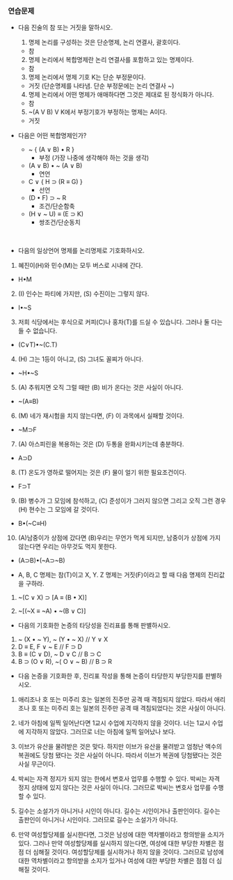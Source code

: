 ### 연습문제

- 다음 진술의 참 또는 거짓을 말하시오.

  1. 명제 논리를 구성하는 것은 단순명제, 논리 연결사, 괄호이다.

  - 참

  2. 명제 논리에서 복합명제란 논리 연결사를 포함하고 있는 명제이다.

  - 참

  3. 명제 논리에서 명제 기호 K는 단순 부정문이다.

  - 거짓 (단순명제를 나타냄. 단순 부정문에는 논리 연결사 ~)

  4. 명제 논리에서 어떤 명제가 애매하다면 그것은 제대로 된 정식화가 아니다.

  - 참

  5. ~(A V B) V K에서 부정기호가 부정하는 명제는 A이다.

  - 거짓

- 다음은 어떤 복합명제인가?
  - ~ { (A ∨ B) • R }
    - 부정 (가장 나중에 생각해야 하는 것을 생각)
  - (A ∨ B) • ~ (A ∨ B)
    - 연언
  - C ∨ { H ⊃ (R ≡ G) }
    - 선언
  - (D • F) ⊃ ~ R
    - 조건/단순함축
  - (H ∨ ~ U) ≡ (E ⊃ K)
    - 쌍조건/단순동치

<br>

- 다음의 일상언어 명제를 논리명제로 기호화하시오.

1. 혜진이(H)와 민수(M)는 모두 버스로 시내에 간다.

- H•M

2. (I) 인수는 파티에 가지만, (S) 수진이는 그렇지 않다.

- I•~S

3. 저희 식당에서는 후식으로 커피(C)나 홍차(T)를 드실 수 있습니다. 그러나 둘 다는 들 수 없습니다.

- (C∨T)•~(C.T)

4. (H) 그는 1등이 아니고, (S) 그녀도 꼴찌가 아니다.

- ~H•~S

5. (A) 추워지면 오직 그럴 때만 (B) 비가 온다는 것은 사실이 아니다.

- ~(A≡B)

6. (M) 네가 재시험을 치지 않는다면, (F) 이 과목에서 실패할 것이다.

- ~M⊃F

7. (A) 아스피린을 복용하는 것은 (D) 두통을 완화시키는데 충분하다.

- A⊃D

8. (T) 온도가 영하로 떨어지는 것은 (F) 물이 얼기 위한 필요조건이다.

- F⊃T

9. (B) 병수가 그 모임에 참석하고, (C) 준성이가 그러지 않으면 그리고 오직 그런 경우 (H) 현수는 그 모임에 갈 것이다.

- B•(~C≡H)

10. (A)남중이가 상점에 갔다면 (B)우리는 무언가 먹게 되지만, 남중이가 상점에 가지 않는다면 우리는 아무것도 먹지 못한다.

- (A⊃B)•(~A⊃~B)
  <br>

- A, B, C 명제는 참(T)이고 X, Y. Z 명제는 거짓(F)이라고 할 때 다음 명제의 진리값을 구하라.

1. ~(C ∨ X) ⊃ [A ≡ (B • X)]

2. ~[(~X ≡ ~A) • ~(B ∨ C)]

- 다음의 기호화한 논증의 타당성을 진리표를 통해 판별하시오.

1. ~ (X • ~ Y), ~ (Y • ~ X) // Y ∨ X
2. D ≡ E, F ∨ ~ E // F ⊃ D
3. B ≡ (C ∨ D), ~ D ∨ C // B ⊃ C
4. B ⊃ (O ∨ R), ~( O ∨ ~ B) // B ⊃ R

- 다음 논증을 기호화한 후, 진리표 작성을 통해 논증이 타당한지 부당한지를 판별하시오.

1. 애리조나 호 또는 미주리 호는 일본의 진주만 공격 때 격침되지 않았다. 따라서 애리조나 호 또는 미주리 호는 일본의 진주만 공격 때 격침되었다는 것은 사실이 아니다.

2. 네가 아침에 일찍 일어난다면 1교시 수업에 지각하지 않을 것이다. 너는 1교시 수업에 지각하지 않았다. 그러므로 너는 아침에 일찍 일어났나 보다.

3. 이브가 유산을 물려받은 것은 맞다. 하지만 이브가 유산을 물려받고 엄청난 액수의 복권에도 당첨 됐다는 것은 사실이 아니다. 따라서 이브가 복권에 당첨됐다는 것은 사실 무근이다.

4. 박씨는 자격 정지가 되지 않는 한에서 변호사 업무를 수행할 수 있다. 박씨는 자격 정지 상태에 있지 않다는 것은 사실이 아니다. 그러므로 박씨는 변호사 업무를 수행할 수 있다.

5. 길수는 소설가가 아니거나 시인이 아니다. 길수는 시인이거나 출판인이다. 길수는 출판인이 아니거나 시인이다. 그러므로 길수는 소설가가 아니다.

6. 만약 여성할당제를 실시한다면, 그것은 남성에 대한 역차별이라고 항의받을 소지가 있다. 그러나 만약 여성할당제를 실시하지 않는다면, 여성에 대한 부당한 차별은 점점 더 심해질 것이다. 여성할당제를 실시하거나 하지 않을 것이다. 그러므로 남성에 대한 역차별이라고 항의받을 소지가 있거나 여성에 대한 부당한 차별은 점점 더 심해질 것이다.
